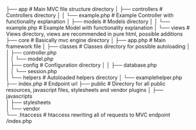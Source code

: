 ├── app                           # Main MVC file structure directory
│   ├── controllers               # Controllers directory
│   │   └── example.php           # Example Controller with functionality explanation
│   ├── models                    # Models directory
│   │   └── example.php           # Example Model with functionality explanation
│   └── views                     # Views directory, views are recommended in pure html, possible <?=$variable?> additions
├── core                          # Basically mvc engine directory
│   ├── app.php                   # Main framework file
│   ├── classes                   # Classes directory for possible autoloading
│   │   ├── controller.php        
│   │   └── model.php             
│   ├── config                    # Configuration directory
│   │   ├── database.php          
│   │   └── session.php           
│   └── helpers                   # Autoloaded helpers directory
│       └── examplehelper.php     
├── index.php                     # Endpoint url
├── public                        # Directory for all public resources, javascript files, stylesheets and vendor plugins
│   ├── javascripts               
│   ├── stylesheets               
│   └── vendor                    
└── .htaccess                     # htaccess rewriting all of requests to MVC endpoint /index.php